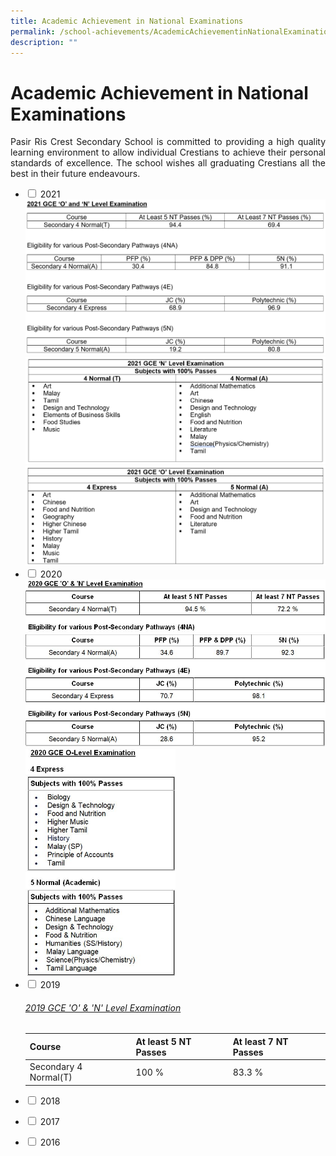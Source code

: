 ```yaml
---
title: Academic Achievement in National Examinations
permalink: /school-achievements/AcademicAchievementinNationalExaminations/
description: ""
---
```

<h1>Academic Achievement in National Examinations</h1>
<p align="justify">Pasir Ris Crest Secondary School is committed to providing a high quality learning environment to allow individual Crestians to achieve their personal standards of excellence. The school wishes all graduating Crestians all the best in their future endeavours.</p>

<ul class="jekyllcodex_accordion">

<li>
<input type="checkbox" id="accordion1">
<label for="accordion1">2021</label>
<div>
<img src="/images/2021 O  N Achievements.png" />
<img src="/images/2021 N level 100 pass.png" />
<img src="/images/2021 O level 100 pass.png" />
</div>
</li>

<li>
<input type="checkbox" id="accordion2">
<label for="accordion2">2020</label>
<div>
<img src="/images/2020-O-N-Results.jpeg" />
<img src="/images/2020 O-Results.jpeg" style="width:50%">
</div>
	</li>

<li>
<input type="checkbox" id="accordion3">
<label for="accordion3">2019</label>
<div>
	<h6><u>2019 GCE 'O' & 'N' Level Examination</u></h6>
    <table class="tg">
    <thead>
      <tr>
        <th class="tg-38i8">Course</th>
        <th class="tg-38i8">At least 5 NT Passes</th>
        <th class="tg-38i8">At least 7 NT Passes</th>
      </tr>
    </thead>
    <tbody>
      <tr>
        <td class="tg-aioz">Secondary 4 Normal(T)</td>
        <td class="tg-aioz">100 %</td>
        <td class="tg-aioz">83.3 %</td>
      </tr>
    </tbody>
    </table>
	
</div>
	</li>
	
<li>
<input type="checkbox" id="accordion4">
<label for="accordion4">2018</label>
<div>
<p></p>
</div>
	</li>
	
<li>
<input type="checkbox" id="accordion5">
<label for="accordion5">2017</label>
<div>
<p></p>
</div>
	</li>
	
<li>
<input type="checkbox" id="accordion6">
<label for="accordion6">2016</label>
<div>
<p></p>
</div>
	</li>
</ul>